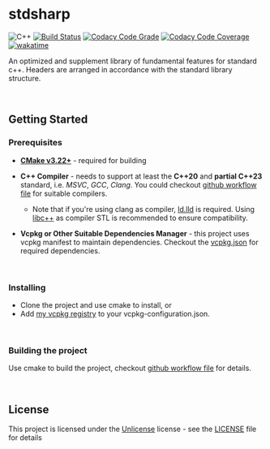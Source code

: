 # stdsharp

![C++](https://img.shields.io/badge/C%2B%2B-23-blue)
[![Build Status](https://github.com/c0nstexpr/stdsharp/actions/workflows/build-and-test.yml/badge.svg)](https://github.com/c0nstexpr/stdsharp/actions/workflows/build-and-test.yml)
[![Codacy Code Grade](https://app.codacy.com/project/badge/Grade/f08b08ddd5e146c69b39ac5001f06c6a)](https://app.codacy.com/gh/c0nstexpr/stdsharp/dashboard?utm_source=gh&utm_medium=referral&utm_content=&utm_campaign=Badge_grade)
[![Codacy Code Coverage](https://app.codacy.com/project/badge/Coverage/f08b08ddd5e146c69b39ac5001f06c6a)](https://app.codacy.com/gh/c0nstexpr/stdsharp/dashboard?utm_source=gh&utm_medium=referral&utm_content=&utm_campaign=Badge_coverage)
[![wakatime](https://wakatime.com/badge/github/c0nstexpr/stdsharp.svg)](https://wakatime.com/badge/github/c0nstexpr/stdsharp)

An optimized and supplement library of fundamental features for standard c++. Headers are arranged in accordance with the standard library structure.

<br/>

## Getting Started

### Prerequisites

- **[CMake v3.22+](https://github.com/c0nstexpr/stdsharp/blob/main/CMakeLists.txt#L1)** - required for building

- **C++ Compiler** - needs to support at least the **C++20** and **partial C++23** standard, i.e. _MSVC_, _GCC_, _Clang_. You could checkout [github workflow file](.github/workflows/build.yml) for suitable compilers.

  - Note that if you're using clang as compiler, [ld.lld](https://lld.llvm.org/) is required. Using [libc++](https://libcxx.llvm.org/) as compiler STL is recommended to ensure compatibility.

- **Vcpkg or Other Suitable Dependencies Manager** - this project uses vcpkg manifest to maintain dependencies. Checkout the
  [vcpkg.json](vcpkg.json) for required dependencies.

<br/>

### Installing

- Clone the project and use cmake to install, or
- Add [my vcpkg registry](https://github.com/c0nstexpr/vcpkg-registry) to your vcpkg-configuration.json.

<br/>

### Building the project

Use cmake to build the project, checkout [github workflow file](.github/workflows/build.yml) for details.

<br/>

## License

This project is licensed under the [Unlicense](https://unlicense.org/) license - see the
[LICENSE](LICENSE) file for details

